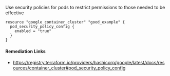 
Use security policies for pods to restrict permissions to those needed to be effective

```hcl
resource "google_container_cluster" "good_example" {
  pod_security_policy_config {
    enabled = "true"
  }
}
```

#### Remediation Links
 - https://registry.terraform.io/providers/hashicorp/google/latest/docs/resources/container_cluster#pod_security_policy_config
        